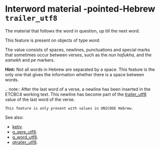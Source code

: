 # Interword material -pointed-Hebrew `trailer_utf8`


The material that follows the word in question, up till the next word.

This feature is present on objects of type *word*.

The value consists of spaces, newlines, punctuations and special marks that sometimes occur between verses, such as the
*nun hafukha*, and the *samekh* and *pe* markers.

**Hint:**
Not all words in Hebrew are separated by a space.
This feature is the only one that gives the information whether there is a
space between words.

.. note::
    After the last word of a verse, a newline has been inserted in the ETCBC4 working text.
    This newline has become part of the
    [trailer_utf8](trailer_utf8) value of the last word of the verse.

    This feature is only present with values in UNICODE Hebrew.

See also:

* [ketiv](ketiv). 
* [g_qere_utf8](g_qere_utf8). 
* [g_word_utf8](g_word_utf8). 
* [qtrailer_utf8](qtrailer_utf8). 
